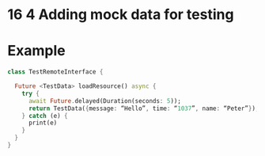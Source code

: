 # 16 4 Adding mock data for testing

# Example

```dart
class TestRemoteInterface {

  Future <TestData> loadResource() async {
    try {
      await Future.delayed(Duration(seconds: 5));
      return TestData({message: “Hello”, time: “1037”, name: “Peter”});
    } catch (e) {
      print(e)
    }
  }
}

```

